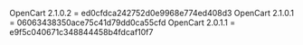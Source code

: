 OpenCart 2.1.0.2 = ed0cfdca242752d0e9968e774ed408d3
OpenCart 2.1.0.1 = 06063438350ace75c41d79dd0ca55cfd
OpenCart 2.0.1.1 = e9f5c040671c348844458b4fdcaf10f7
